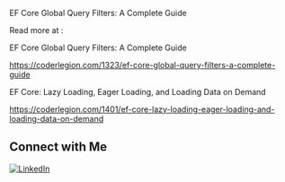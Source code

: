 EF Core Global Query Filters: A Complete Guide

Read more at :

EF Core Global Query Filters: A Complete Guide

https://coderlegion.com/1323/ef-core-global-query-filters-a-complete-guide

EF Core: Lazy Loading, Eager Loading, and Loading Data on Demand

https://coderlegion.com/1401/ef-core-lazy-loading-eager-loading-and-loading-data-on-demand

## Connect with Me

[![LinkedIn](https://img.shields.io/badge/LinkedIn-Profile-blue)](https://www.linkedin.com/in/spyros-ponaris-913a6937/)
